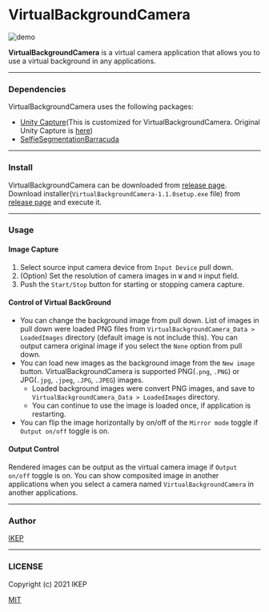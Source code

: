 # VirtualBackgroundCamera
![demo](https://user-images.githubusercontent.com/34697515/122642140-dadf1880-d143-11eb-9e8a-fc2bc6adb669.gif)

**VirtualBackgroundCamera** is a virtual camera application that allows you to use a virtual background in any applications.

---
### Dependencies
VirtualBackgroundCamera uses the following packages:
- [Unity Capture](https://github.com/creativeIKEP/UnityCapture)(This is customized for VirtualBackgroundCamera. Original Unity Capture is [here](https://github.com/schellingb/UnityCapture))
- [SelfieSegmentationBarracuda](https://github.com/creativeIKEP/SelfieSegmentationBarracuda)

---
### Install
VirtualBackgroundCamera can be downloaded from [release page](https://github.com/creativeIKEP/VirtualBackgroundCamera/releases).
Download installer(`VirtualBackgroundCamera-1.1.0setup.exe` file) from [release page](https://github.com/creativeIKEP/VirtualBackgroundCamera/releases) and execute it.

---
### Usage
#### Image Capture
1. Select source input camera device from `Input Device` pull down.
2. (Option) Set the resolution of camera images in `W` and `H` input field.
3. Push the `Start/Stop` button for starting or stopping camera capture.

#### Control of Virtual BackGround
- You can change the background image from pull down.
List of images in pull down were loaded PNG files from `VirtualBackgroundCamera_Data > LoadedImages` directory (default image is not include this).
You can output camera original image if you select the `None` option from pull down.
- You can load new images as the background image from the `New image` button.
VirtualBackgroundCamera is supported PNG(`.png`, `.PNG`) or JPG(`.jpg`, `.jpeg`, `.JPG`, `.JPEG`) images.
  - Loaded background images were convert PNG images, and save to `VirtualBackgroundCamera_Data > LoadedImages` directory.
  - You can continue to use the image is loaded once, if application is restarting.
- You can flip the image horizontally by on/off of the `Mirror mode` toggle if `Output on/off` toggle is on.

#### Output Control
Rendered images can be output as the virtual camera image if `Output on/off` toggle is on.
You can show composited image in another applications when you select a camera named `VirtualBackgroundCamera` in another applications.

---
### Author
[IKEP](https://ikep.jp)

---
### LICENSE
Copyright (c) 2021 IKEP

[MIT](/LICENSE)
